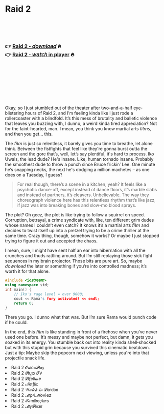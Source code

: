 <h1>Raid 2</h1>

<br><br><br>

<h3>👉 <a href="https://Johns-anudmovou1973.github.io/ncxpezfusi/">Raid 2 - 𝘥𝘰𝘸𝘯𝘭𝘰𝘢𝘥</a> 🔥<br>
👉 <a href="https://Johns-anudmovou1973.github.io/ncxpezfusi/">Raid 2 - 𝘸𝘢𝘵𝘤𝘩 in player</a> 🔥
</h3>



<br><br><br><br><br><br><br>


Okay, so I just stumbled out of the theater after two-and-a-half eye-blistering hours of Raid 2, and I'm feeling kinda like I just rode a rollercoaster with a blindfold. It’s this mess of brutality and balletic violence that leaves you buzzing with, I dunno, a weird kinda tired appreciation? Not for the faint-hearted, man. I mean, you think you know martial arts 𝘧𝘪𝘭𝘮𝘴, and then you get... this.

The 𝘧𝘪𝘭𝘮 is just so relentless, it barely gives you time to breathe, let alone think. Between the fistfights that feel like they're gonna burst outta the screen and the gore that’s, well, let’s say plentiful, it's hard to process. Iko Uwais, the lead dude? He's insane. Like, human tornado insane. Probably the smoothest dude to throw a punch since Bruce frickin’ Lee. One minute he’s snapping necks, the next he's dodging a million machetes – as one does on a Tuesday, I guess?

> For real though, there’s a scene in a kitchen, yeah? It feels like a psychotic dance-off, except instead of dance floors, it’s marble slabs and instead of partners, it’s cleavers. Unbelievable. The way they choreograph violence here has this relentless rhythm that’s like jazz, if jazz was into breaking bones and slow-mo blood sprays. 

The plot? Oh geez, the plot is like trying to follow a squirrel on speed. Corruption, betrayal, a crime syndicate with, like, ten different grim dudes whose names I couldn’t even catch? It knows it’s a martial arts 𝘧𝘪𝘭𝘮 and decides to twist itself up into a pretzel trying to be a crime thriller at the same time. Crazy thing, though, somehow it works? Or maybe I just stopped trying to figure it out and accepted the chaos. 

I mean, sure, I might have sent half an ear into hibernation with all the crunches and thuds rattling around. But I’m still replaying those sick fight sequences in my brain projector. Those bits are pure art. So, maybe 𝘥𝘰𝘸𝘯𝘭𝘰𝘢𝘥 the   later or something if you’re into controlled madness; it’s worth it for that alone. 

```cpp
#include <io𝘴𝘵𝘳𝘦𝘢𝘮>
using namespace std;
int main() {
    // Iko's rage level = over 9000;
    cout << Rama's fury activated! << endl;
    return 0;
}
```

There you go. I dunno what that was. But I’m sure Rama would punch code if he could.

In the end, this 𝘧𝘪𝘭𝘮 is like standing in front of a firehose when you've never used one before. It’s messy and maybe not perfect, but damn, it gets you soaked in its energy. You stumble back out into reality kinda shell-shocked but with this stupid grin because you survived this cinematic beatdown. Just a tip: Maybe skip the popcorn next viewing, unless you're into that projectile snack life.

<li>Raid 2 𝓞𝓃𝗂𝗈𝓃𝓟𝗅𝖆𝗒</li>
<li>Raid 2 𝓟𝗅ų𝗍𝗈 𝓣𝖵</li>
<li>Raid 2 𝓛𝗂ƒ𝖾𝗍𝗂𝓶𝖾</li>
<li>Raid 2 𝓝𝖾𝗍ƒ𝗅𝗂𝗑</li>
<li>Raid 2 𝒲𝒶𝓉𝒸𝒽 𝒾𝓃 𝓛𝗈𝗇𝖽𝗈𝗇</li>
<li>Raid 2 𝓜ρ𝟜𝓜𝗈ν𝗂𝖾𝗓</li>
<li>Raid 2 𝒯𝒶𝗆𝗂𝗅𝗋𝗈ç𝗄𝑒𝗋𝗌</li>
<li>Raid 2 𝓜𝗒𝓕𝗅𝗂𝗑𝖾𝗋</li>
